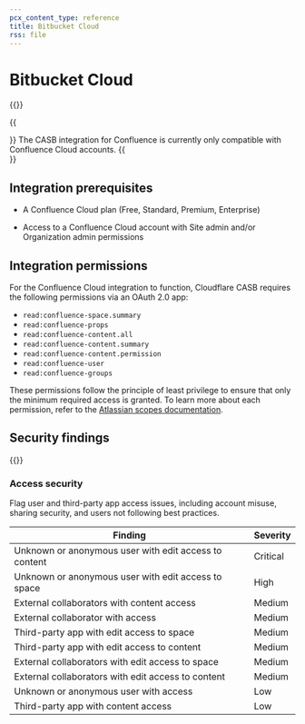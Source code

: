 ```yaml
---
pcx_content_type: reference
title: Bitbucket Cloud
rss: file
---
```


# Bitbucket Cloud

{{<render file="casb/_integration-description.md" withParameters="Bitbucket Cloud;;Bitbucket Cloud account">}}

{{<Aside type="note">}}
The CASB integration for Confluence is currently only compatible with Confluence Cloud accounts.
{{</Aside>}}

## Integration prerequisites

- A Confluence Cloud plan (Free, Standard, Premium, Enterprise)

- Access to a Confluence Cloud account with Site admin and/or Organization admin permissions

## Integration permissions

For the Confluence Cloud integration to function, Cloudflare CASB requires the following permissions via an OAuth 2.0 app:

- `read:confluence-space.summary`
- `read:confluence-props`
- `read:confluence-content.all`
- `read:confluence-content.summary`
- `read:confluence-content.permission`
- `read:confluence-user`
- `read:confluence-groups`

These permissions follow the principle of least privilege to ensure that only the minimum required access is granted. To learn more about each permission, refer to the [Atlassian scopes documentation](https://developer.atlassian.com/cloud/confluence/scopes-for-oauth-2-3LO-and-forge-apps/).

## Security findings

{{<render file="casb/_security-findings.md" withParameters="Bitbucket Cloud;;atlassian-confluence">}}

### Access security

Flag user and third-party app access issues, including account misuse, sharing security, and users not following best practices.

| Finding                                               | Severity |
| ----------------------------------------------------- | -------- |
| Unknown or anonymous user with edit access to content | Critical |
| Unknown or anonymous user with edit access to space   | High     |
| External collaborators with content access            | Medium   |
| External collaborator with access                     | Medium   |
| Third-party app with edit access to space             | Medium   |
| Third-party app with edit access to content           | Medium   |
| External collaborators with edit access to space      | Medium   |
| External collaborators with edit access to content    | Medium   |
| Unknown or anonymous user with access                 | Low      |
| Third-party app with content access                   | Low      |
